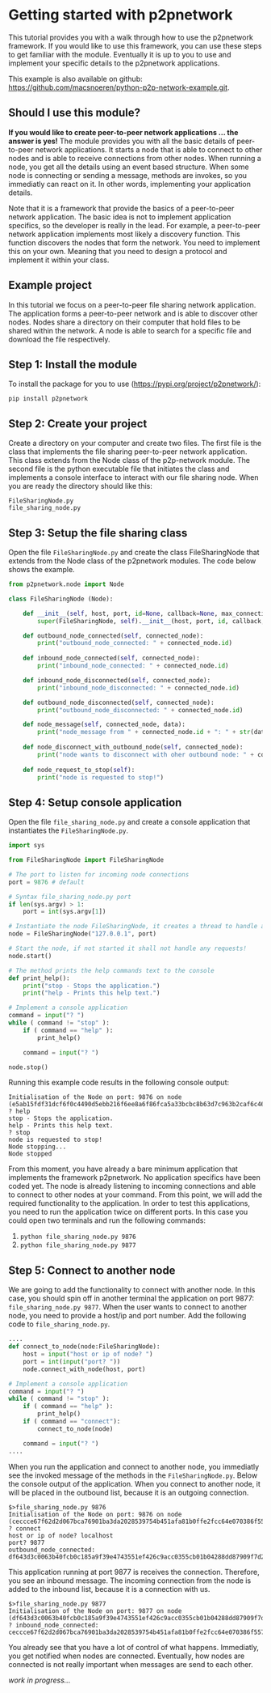 # Getting started with p2pnetwork
This tutorial provides you with a walk through how to use the p2pnetwork framework. If you would like to use this framework, you can use these steps to get familiar with the module. Eventually it is up to you to use and implement your specific details to the p2pnetwork applications.

This example is also available on github: https://github.com/macsnoeren/python-p2p-network-example.git.

## Should I use this module?
**If you would like to create peer-to-peer network applications ... the answer is yes!** The module provides you with all the basic details of peer-to-peer network applications. It starts a node that is able to connect to other nodes and is able to receive connections from other nodes. When running a node, you get all the details using an event based structure. When some node is connecting or sending a message, methods are invokes, so you immediatly can react on it. In other words, implementing your application details. 

Note that it is a framework that provide the basics of a peer-to-peer network application. The basic idea is not to implement application specifics, so the developer is really in the lead. For example, a peer-to-peer network application implements most likely a discovery function. This function discovers the nodes that form the network. You need to implement this on your own. Meaning that you need to design a protocol and implement it within your class.

## Example project
In this tutorial we focus on a peer-to-peer file sharing network application. The application forms a peer-to-peer network and is able to discover other nodes. Nodes share a directory on their computer that hold files to be shared within the network. A node is able to search for a specific file and download the file respectively.

## Step 1: Install the module
To install the package for you to use (https://pypi.org/project/p2pnetwork/):
````
pip install p2pnetwork
````

## Step 2: Create your project
Create a directory on your computer and create two files. The first file is the class that implements the file sharing peer-to-peer network application. This class extends from the Node class of the p2p-network module. The second file is the python executable file that initiates the class and implements a console interface to interact with our file sharing node. When you are ready the directory should like this:
````
FileSharingNode.py
file_sharing_node.py
````
## Step 3: Setup the file sharing class
Open the file ````FileSharingNode.py```` and create the class FileSharingNode that extends from the Node class of the p2pnetwork modules. The code below shows the example.
````python
from p2pnetwork.node import Node

class FileSharingNode (Node):

    def __init__(self, host, port, id=None, callback=None, max_connections=0):
        super(FileSharingNode, self).__init__(host, port, id, callback, max_connections)

    def outbound_node_connected(self, connected_node):
        print("outbound_node_connected: " + connected_node.id)
        
    def inbound_node_connected(self, connected_node):
        print("inbound_node_connected: " + connected_node.id)

    def inbound_node_disconnected(self, connected_node):
        print("inbound_node_disconnected: " + connected_node.id)

    def outbound_node_disconnected(self, connected_node):
        print("outbound_node_disconnected: " + connected_node.id)

    def node_message(self, connected_node, data):
        print("node_message from " + connected_node.id + ": " + str(data))
        
    def node_disconnect_with_outbound_node(self, connected_node):
        print("node wants to disconnect with oher outbound node: " + connected_node.id)
        
    def node_request_to_stop(self):
        print("node is requested to stop!")

````
## Step 4: Setup console application
Open the file ````file_sharing_node.py```` and create a console application that instantiates the ````FileSharingNode.py````.

````python
import sys

from FileSharingNode import FileSharingNode

# The port to listen for incoming node connections
port = 9876 # default

# Syntax file_sharing_node.py port
if len(sys.argv) > 1:
    port = int(sys.argv[1])

# Instantiate the node FileSharingNode, it creates a thread to handle all functionality
node = FileSharingNode("127.0.0.1", port)

# Start the node, if not started it shall not handle any requests!
node.start()

# The method prints the help commands text to the console
def print_help():
    print("stop - Stops the application.")
    print("help - Prints this help text.")

# Implement a console application
command = input("? ")
while ( command != "stop" ):
    if ( command == "help" ):
        print_help()

    command = input("? ")

node.stop()
````
Running this example code results in the following console output:
````
Initialisation of the Node on port: 9876 on node (e5ab15fdf31dcf6f0c4490d5ebb216f6ee8a6f86fca5a33bcbc8b63d7c963b2caf6c46410d5667bcd792fc02d7652e7cb50475d949c45506c6585f059637a449)
? help
stop - Stops the application.
help - Prints this help text.
? stop
node is requested to stop!
Node stopping...
Node stopped
````

From this moment, you have already a bare minimum application that implements the framework p2pnetwork. No application specifics have been coded yet. The node is already listening to incoming connections and able to connect to other nodes at your command. From this point, we will add the required functionality to the application. In order to test this applications, you need to run the application twice on different ports. In this case you could open two terminals and run the following commands:
1. ````python file_sharing_node.py 9876````
2. ````python file_sharing_node.py 9877````

## Step 5: Connect to another node
We are going to add the functionality to connect with another node. In this case, you should spin off in another terminal the application on port 9877: ````file_sharing_node.py 9877````. When the user wants to connect to another node, you need to provide a host/ip and port number. Add the following code to ````file_sharing_node.py````.

````python
....
def connect_to_node(node:FileSharingNode):
    host = input("host or ip of node? ")
    port = int(input("port? "))
    node.connect_with_node(host, port)

# Implement a console application
command = input("? ")
while ( command != "stop" ):
    if ( command == "help" ):
        print_help()
    if ( command == "connect"):
        connect_to_node(node)

    command = input("? ")
....
````
When you run the application and connect to another node, you immediatly see the invoked message of the methods in the ````FileSharingNode.py````. Below the console output of the application. When you connect to another node, it will be placed in the outbound list, because it is an outgoing connection. 
````
$>file_sharing_node.py 9876
Initialisation of the Node on port: 9876 on node (ceccce67f62d2d067bca76901ba3da2028539754b451afa81b0ffe2fcc64e070386f5573ee6cf4da9223202d363c3aeb035b360ad5bd95985e1797e93cd93b28)
? connect
host or ip of node? localhost
port? 9877
outbound_node_connected: df643d3c0063b40fcb0c185a9f39e4743551ef426c9acc0355cb01b04288dd87909f7d2ca74d594b266ee6dd149d8e2b3a82c4ee9584382ec4e91230aad1118d
````
This application running at port 9877 is receives the connection. Therefore, you see an inbound message. The incoming connection from the node is added to the inbound list, because it is a connection with us.
````
$>file_sharing_node.py 9877
Initialisation of the Node on port: 9877 on node (df643d3c0063b40fcb0c185a9f39e4743551ef426c9acc0355cb01b04288dd87909f7d2ca74d594b266ee6dd149d8e2b3a82c4ee9584382ec4e91230aad1118d)
? inbound_node_connected: ceccce67f62d2d067bca76901ba3da2028539754b451afa81b0ffe2fcc64e070386f5573ee6cf4da9223202d363c3aeb035b360ad5bd95985e1797e93cd93b28
````
You already see that you have a lot of control of what happens. Immediatly, you get notified when nodes are connected. Eventually, how nodes are connected is not really important when messages are send to each other.

_work in progress..._